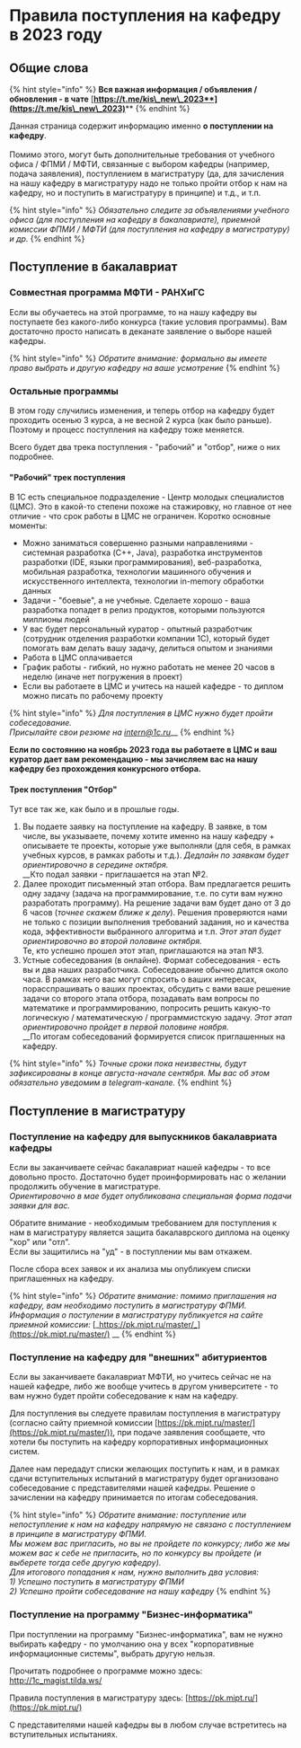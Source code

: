 # Правила поступления на кафедру в 2023 году

## Общие слова

{% hint style="info" %}
**Вся важная информация / объявления / обновления - в чате** [**https://t.me/kis\_new\_2023**](https://t.me/kis\_new\_2023)****
{% endhint %}

Данная страница содержит информацию именно **о поступлении на кафедру**. \
\
Помимо этого, могут быть дополнительные требования от учебного офиса / ФПМИ / МФТИ, связанные с выбором кафедры (например, подача заявления), поступлением в магистратуру (да, для зачисления на нашу кафедру в магистратуру надо не только пройти отбор к нам на кафедру, но и поступить в магистратуру в принципе) и т.д., и т.п.

{% hint style="info" %}
_Обязательно следите за объявлениями учебного офиса (для поступления на кафедру в бакалавриате), приемной комиссии ФПМИ / МФТИ (для поступления на кафедру в магистратуру) и др._
{% endhint %}

## Поступление в бакалавриат

### Совместная программа МФТИ - РАНХиГС

Если вы обучаетесь на этой программе, то на нашу кафедру вы поступаете без какого-либо конкурса (такие условия программы). Вам достаточно просто написать в деканате заявление о выборе нашей кафедры.

{% hint style="info" %}
_Обратите внимание: формально вы имеете право выбрать и другую кафедру на ваше усмотрение_
{% endhint %}

### Остальные программы

В этом году случились изменения, и теперь отбор на кафедру будет проходить осенью 3 курса, а не весной 2 курса (как было раньше). Поэтому и процесс поступления на кафедру тоже меняется.

Всего будет два трека поступления - "рабочий" и "отбор", ниже о них подробнее.

#### "Рабочий" трек поступления

В 1С есть специальное подразделение - Центр молодых специалистов (ЦМС). Это в какой-то степени похоже на стажировку, но главное от нее отличие - что срок работы в ЦМС не ограничен. Коротко основные моменты:&#x20;

* Можно заниматься совершенно разными направлениями - системная разработка (C++, Java), разработка инструментов разработки (IDE, языки программирования), веб-разработка, мобильная разработка, технологии машинного обучения и искусственного интеллекта, технологии in-memory обработки данных
* Задачи - "боевые", а не учебные. Сделаете хорошо - ваша разработка попадет в релиз продуктов, которыми пользуются миллионы людей
* У вас будет персональный куратор - опытный разработчик (сотрудник отделения разработки компании 1С), который будет помогать вам делать вашу задачу, делиться опытом и знаниями
* Работа в ЦМС оплачивается
* График работы - гибкий, но нужно работать не менее 20 часов в неделю (иначе нет погружения в проект)
* Если вы работаете в ЦМС и учитесь на нашей кафедре - то диплом можно писать по рабочему проекту

{% hint style="info" %}
_Для поступления в ЦМС нужно будет пройти собеседование._ \
_Присылайте свои резюме на_ [_intern@1c.ru_](mailto:intern@1c.ru)__
{% endhint %}

**Если по состоянию на ноябрь 2023 года вы работаете в ЦМС и ваш куратор дает вам рекомендацию - мы зачисляем вас на нашу кафедру без прохождения конкурсного отбора.**

#### Трек поступления "Отбор"

Тут все так же, как было и в прошлые годы.&#x20;

1. Вы подаете заявку на поступление на кафедру. В заявке, в том числе, вы указываете, почему хотите именно на нашу кафедру + описываете те проекты, которые уже выполняли (для себя, в рамках учебных курсов, в рамках работы и т.д.). _Дедлайн по заявкам будет ориентировочно в середине октября._ \
   __Кто подал заявки - приглашается на этап №2.
2. Далее проходит письменный этап отбора. Вам предлагается решить одну задачу (задача на программирование, т.е. по сути вам нужно разработать программу). На решение задачи вам будет дано от 3 до 6 часов (_точнее скажем ближе к делу_). Решения проверяются нами не только с позиции выполнения требований задания, но и качества кода, эффективности выбранного алгоритма и т.п. _Этот этап будет ориентировочно во второй половине октября._\
   Те, кто успешно прошел этот этап, приглашаются на этап №3.
3. Устные собеседования (в онлайне). Формат собеседования - есть вы и два наших разработчика. Собеседование обычно длится около часа. В рамках него вас могут спросить о ваших интересах, порасспрашивать о ваших проектах, обсудить с вами ваше решение задачи со второго этапа отбора, позадавать вам вопросы по математике и программированию, попросить решить какую-то логическую / математическую / программистскую задачу. _Этот этап ориентировочно пройдет в первой половине ноября._ \
   __По итогам собеседований формируется список приглашенных на кафедру.

{% hint style="info" %}
_Точные сроки пока неизвестны, будут зафиксированы в конце августа-начале сентября. Мы вас об этом обязательно уведомим в telegram-канале._
{% endhint %}

## Поступление в магистратуру

### Поступление на кафедру для выпускников бакалавриата кафедры

Если вы заканчиваете сейчас бакалавриат нашей кафедры - то все довольно просто. Достаточно будет проинформировать нас о желании продолжить обучение в магистратуре. \
_Ориентировочно в мае будет опубликована специальная форма подачи заявки для вас._

Обратите внимание - необходимым требованием для поступления к нам в магистратуру является защита бакалаврского диплома на оценку "хор" или "отл". \
Если вы защитились на "уд" - в поступлении мы вам откажем.

После сбора всех заявок и их анализа мы опубликуем списки приглашенных на кафедру.

{% hint style="info" %}
_Обратите внимание: помимо приглашения на кафедру, вам необходимо поступить в магистратуру ФПМИ. Информация о постулении в магистратуру публикуется на сайте приемной комиссии:_ [_https://pk.mipt.ru/master/_](https://pk.mipt.ru/master/) __&#x20;
{% endhint %}

### Поступление на кафедру для "внешних" абитуриентов

Если вы заканчиваете бакалавриат МФТИ, но учитесь сейчас не на нашей кафедре, либо же вообще учитесь в другом университете - то вам нужно будет пройти собеседование к нам на кафедру.

Для поступления вы следуете правилам поступления в магистратуру (согласно сайту приемной комиссии [https://pk.mipt.ru/master/](https://pk.mipt.ru/master/)), при подаче заявления сообщаете, что хотели бы поступить на кафедру корпоративных информационных систем.&#x20;

Далее нам передадут списки желающих поступить к нам, и в рамках сдачи вступительных испытаний в магистратуру будет организовано собеседование с представителями нашей кафедры. Решение о зачислении на кафедру принимается по итогам собеседования.&#x20;

{% hint style="info" %}
_Обратите внимание: поступление или непоступление к нам на кафедру напрямую не связано с поступлением в принципе в магистратуру ФПМИ._ \
_Мы можем вас пригласить, но вы не пройдете по конкурсу; либо же мы можем вас к себе не пригласить, но по конкурсу вы пройдете (и выберете тогда себе другую кафедру)._ \
_Для итогового попадания к нам, нужно выполнить два условия:_\
_1) Успешно поступить в магистратуру ФПМИ_\
_2) Успешно пройти собеседование на нашу кафедру_
{% endhint %}

### Поступление на программу "Бизнес-информатика"

При поступлении на программу "Бизнес-информатика", вам не нужно выбирать кафедру - по умолчанию она у всех "корпоративные информационные системы", выбрать другую нельзя.&#x20;

Прочитать подробнее о программе можно здесь: [http://1c\_magist.tilda.ws/](http://1c\_magist.tilda.ws/)

Правила поступления в магистратуру здесь: [https://pk.mipt.ru/](https://pk.mipt.ru/)

С представителями нашей кафедры вы в любом случае встретитесь на вступительных испытаниях.&#x20;

